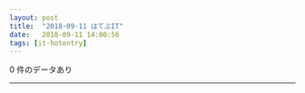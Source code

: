 ```yaml
---
layout: post
title:  "2018-09-11 はてぶIT"
date:   2018-09-11 14:00:56
tags: [it-hotentry]
---
```

0 件のデータあり

<hr>
